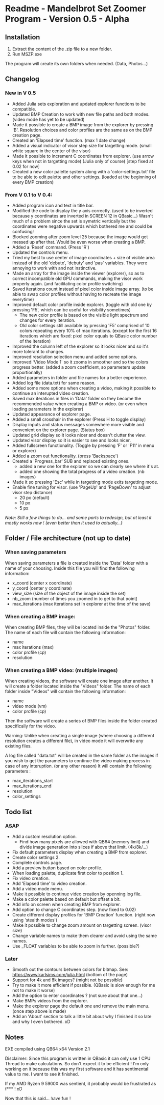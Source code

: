 
# Readme - Mandelbrot Set Zoomer Program - Version 0.5 - Alpha



## Installation

1. Extract the content of the .zip file to a new folder.
2. Run MSZP.exe

The program will create its own folders when needed. (Data, Photos...)


## Changelog

### New in V 0.5
- Added Julia sets exploration and updated explorer functions to be compatible.
- Updated BMP Creation to work with new file paths and both modes. (video mode has yet to be updated)
- Made it possible to create a BMP image from the explorer by pressing 'B'.
  Resolution choices and color profiles are the same as on the BMP creation page.
- Created an 'Elapsed time' function. (max 1 date change)
- Added a visual indicator of visor step size for targetting mode. (small white square in the center of the visor)
- Made it possible to increment C coordinates from explorer. (use arrow keys when not in targetting mode) (Julia only of course) [step fixed at 0.02 for now]
- Created a new color palette system along with a 'color-settings.txt' file to be able to edit palette and other settings. (loaded at the beginning of every BMP creation)

### From V 0.1 to V 0.4:
- Added program icon and text in title bar.
- Modified the code to display the y axis correctly. (used to be inverted because y coordinates are inverted in SCREEN 12 in QBasic...)
  Wasn't much of a problem since the set is symetric vertically but the coordinates were negative upwards which bothered me and could be confusing!
- Blocked zooming after zoom level 25 because the image would get messed up after that. Would be even worse when creating a BMP.
- Added a 'Reset' command. (Press 'R')
- Updated the controls menu.
- Tried my best to use center of image coordinates + size of visible area instead of the old 'debutx', 'debuty' and 'pas' variables.
  They were annoying to work with and not instinctive.
- Made an array for the image inside the viewer (explorer), so as to correct incompatible old GPU commands, making the visor work properly again. (and facilitating color profile switching)
- Saved iterations count instead of pixel color inside image array. (to be able to swap color profiles without having to recreate the image everytime)
- Improved default color profile inside explorer. (toggle with old one by pressing 'F5', which can be useful for visibility sometimes)
  - The new color profile is based on the visible light spectrum and changes for every iteration.
  - Old color settings still available by pressing 'F5' comprised of 10 colors repeating every 10% of max iterations. (except for the first 16 iterations which are fixed: pixel color equals to QBasic color number of the iteration)
- Improved the column left of the explorer so it looks nicer and so it's more tolerant to changes.
- Improved resolution selection menu and added some options.
- Improved 'Video Mode 1' so it zooms in smoother and so the colors progress better. (added a zoom coefficient, so parameters update proportionally)
- Added parameters in folder and file names for a better experience.
- Added log file (data.txt) for same reason.
- Added some more options when creating a video, making it possible to continue an interupted video creation.
- Saved max iterations in files in 'Data' folder so they become the recommended value when creating a BMP or video. (or even when loading parameters in the explorer)
- Updated appearance of explorer page.
- Added a small crosshair in the explorer (Press H to toggle display)
- Display inputs and status messages somewhere more visible and convenient on the explorer page. (Status box)
- Updated grid display so it looks nicer and doesn't clutter the view.
- Updated visor display so it is easier to see and looks nicer.
- Added fullscreen functionality. (Toggle by pressing 'F' or 'F11' in menu or explorer)
- Added a zoom out functionality. (press 'Backspace')
- Created a 'Progress_bar' SUB and replaced existing ones.
  + added a new one for the explorer so we can clearly see where it's at.
  + added one showing the total progress of a video creation. (nb images)
- Made it so pressing 'Esc' while in targetting mode exits targetting mode.
- Enable fine tuning for visor. (use 'PageUp' and 'PageDown' to adjust visor step distance)
    - 20 px (default)
    - 10 px
    - 5 px

*Note: Still a few things to do... and some parts to redesign, but at least it 
mostly works now ! (even better than it used to actually...)*


## Folder / File architecture (not up to date)

### When saving parameters

When saving parameters a file is created inside the 'Data' folder with 
a name of your choosing.
Inside this file you will find the following information:
- x_coord (center x coordinate)
- y_coord (center y coordinate)
- view_size (size of the object of the image inside the set)
- nb_zoom (number of times you zoomed in to get to that point)
- max_iterations (max iterations set in explorer at the time of the save)

### When creating a BMP image:

When creating BMP files, they will be located inside the "Photos" folder.
The name of each file will contain the following information:
- name
- max iterations (max)
- color profile (cp)
- resolution

### When creating a BMP video: (multiple images)

When creating videos, the software will create one image after another.
It will create a folder located inside the "Videos" folder.
The name of each folder inside "Videos" will contain the following information:
- name
- video mode (vm)
- color profile (cp)

Then the software will create a series of BMP files inside the folder created
specifically for the video.

Warning: Unlike when creating a single image (where choosing a different resolution
creates a different file), in video mode it will overwrite any existing files.

A log file called "data.txt" will be created in the same folder as the images if
you wish to get the parameters to continue the video making process in case of any
interuption. (or any other reason)
It will contain the following parameters :
- max_iterations_start
- max_iterations_end
- resolution
- color_settings


## Todo list

### ASAP
- Add a custom resolution option.
  + Find how many pixels are allowed with QB64 (memory limit) and divide image
    generation into slices if above that limit. (4k/8k/...)
- Fix default parameters display when creating a BMP from explorer.
- Create color settings 2.
- Complete controls page.
- Add a preview button based on color profile.
- When loading palette, duplicate first color to position 1.
- Fix video creation.
- Add 'Elapsed time' to video creation.
- Add a video mode menu.
- Make it possible to continue video creation by openning log file.
- Make a color palette based on default but offset a bit.
- Add info on screen when creating BMP from explorer.
- Add option to change C coordinates step. (now fixed to 0.02)
- Create different display profiles for 'BMP Creation' function. (right now 
  using 'stealth modes')
- Make it possible to change zoom amount on targetting screen. (visor size)
- Change variable names to make them clearer and avoid using the same names.
- Use _FLOAT variables to be able to zoom in further. (possible?)

### Later
- Smooth out the contours between colors for bitmap.
  See: https://www.karlsims.com/julia.html (bottom of the page)
- Support for 4k and 8k images? (might not be possible)
- Try to make it more efficient if possible. (QBasic is slow enough for me
  not to make it worse)
- Add the option to enter coordinates ? (not sure about that one...)
- Make BMPs videos from the explorer.
- Make the explorer page the default one and remove the main menu. (once
  step above is made)
- Add an 'About' section to talk a little bit about why I finished it so late 
  and why I even bothered. xD


## Notes

EXE compiled using QB64 x64 Version 2.1

Disclaimer: Since this program is written in QBasic it can only use 1 
CPU Thread to make calculations. So don't expect it to be efficient !
I'm only working on it because this was my first software and it has
sentimental value to me.
I want to see it finished.

If my AMD Ryzen 9 5900X was sentient, it probably would be frustrated as f*** ! xD

Now that this is said... have fun !